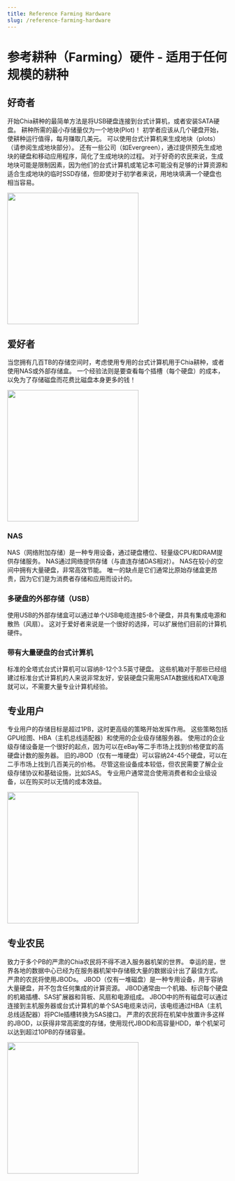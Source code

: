 ```yaml
---
title: Reference Farming Hardware
slug: /reference-farming-hardware
---
```


# 参考耕种（Farming）硬件 - 适用于任何规模的耕种

## 好奇者

开始Chia耕种的最简单方法是将USB硬盘连接到台式计算机，或者安装SATA硬盘。 耕种所需的最小存储量仅为一个地块(Plot)！ 初学者应该从几个硬盘开始，使耕种运行值得，每月赚取几美元。 可以使用台式计算机来生成地块（plots）（请参阅生成地块部分）。 还有一些公司（如Evergreen），通过提供预先生成地块的硬盘和移动应用程序，简化了生成地块的过程。 对于好奇的农民来说，生成地块可能是限制因素，因为他们的台式计算机或笔记本可能没有足够的计算资源和适合生成地块的临时SSD存储，但即使对于初学者来说，用地块填满一个硬盘也相当容易。

<img src="https://www.chia.net/wp-content/uploads/2023/04/Hard-Drive-Standard.webp" width="300" />

## 爱好者

当您拥有几百TB的存储空间时，考虑使用专用的台式计算机用于Chia耕种，或者使用NAS或外部存储盒。 一个经验法则是要查看每个插槽（每个硬盘）的成本，以免为了存储磁盘而花费比磁盘本身更多的钱！

<img src="https://www.chia.net/wp-content/uploads/2023/04/nas-glass.jpg" width="300" />

### NAS

NAS（网络附加存储）是一种专用设备，通过硬盘槽位、轻量级CPU和DRAM提供存储服务。 NAS通过网络提供存储（与直连存储DAS相对）。 NAS在较小的空间中拥有大量硬盘，非常高效节能。 唯一的缺点是它们通常比原始存储盒更昂贵，因为它们是为消费者存储和应用而设计的。

### 多硬盘的外部存储（USB）

使用USB的外部存储盒可以通过单个USB电缆连接5-8个硬盘，并具有集成电源和散热（风扇）。 这对于爱好者来说是一个很好的选择，可以扩展他们目前的计算机硬件。

### 带有大量硬盘的台式计算机

标准的全塔式台式计算机可以容纳8-12个3.5英寸硬盘。 这些机箱对于那些已经组建过标准台式计算机的人来说非常友好，安装硬盘只需用SATA数据线和ATX电源就可以，不需要大量专业计算机经验。

## 专业用户

专业用户的存储目标是超过1PB，这时更高级的策略开始发挥作用。 这些策略包括GPU绘图、HBA（主机总线适配器）和使用的企业级存储服务器。 使用过的企业级存储设备是一个很好的起点，因为可以在eBay等二手市场上找到价格便宜的高硬盘计数的服务器。 旧的JBOD（仅有一堆硬盘）可以容纳24-45个硬盘，可以在二手市场上找到几百美元的价格。 尽管这些设备成本较低，但农民需要了解企业级存储协议和基础设施，比如SAS。 专业用户通常混合使用消费者和企业级设备，以在购买时以无情的成本效益。

<img src="https://www.chia.net/wp-content/uploads/2023/04/desktop-farmer.webp?" width="300" />

## 专业农民

致力于多个PB的严肃的Chia农民将不得不进入服务器机架的世界。 幸运的是，世界各地的数据中心已经为在服务器机架中存储极大量的数据设计出了最佳方式。 严肃的农民将使用JBODs。 JBOD（仅有一堆磁盘）是一种专用设备，用于容纳大量硬盘，并不包含任何集成的计算资源。 JBOD通常由一个机箱、标识每个硬盘的机箱插槽、SAS扩展器和背板、风扇和电源组成。 JBOD中的所有磁盘可以通过连接到主机服务器或台式计算机的单个SAS电缆来访问，该电缆通过HBA（主机总线适配器）将PCIe插槽转换为SAS接口。 严肃的农民将在机架中放置许多这样的JBOD，以获得非常高密度的存储，使用现代JBOD和高容量HDD，单个机架可以达到超过10PB的存储容量。

<img src="https://www.chia.net/wp-content/uploads/2023/04/Rack-Scael-Edit-2.webp" width="300" />